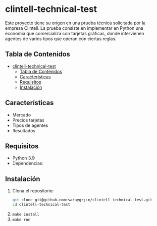 # clintell-technical-test

Este proyecto tiene su origen en una prueba técnica solicitada por la empresa Clintell. La prueba consiste en implementar en Python una economía que comercializa con tarjetas gráficas, donde intervienen agentes de varios tipos que operan con ciertas reglas.

## Tabla de Contenidos

- [clintell-technical-test](#clintell-technical-test)
  - [Tabla de Contenidos](#tabla-de-contenidos)
  - [Características](#características)
  - [Requisitos](#requisitos)
  - [Instalación](#instalación)

## Características

- Mercado
- Precios tarjetas
- Tipos de agentes
- Resultados

## Requisitos

- Python 3.9
- Dependencias: 

## Instalación

1. Clona el repositorio:
   ```bash
   git clone git@github.com:saraygrjim/clintell-technical-test.git
   cd clintell-technical-test
    ```
2. ```make install```
3. ```make run```


